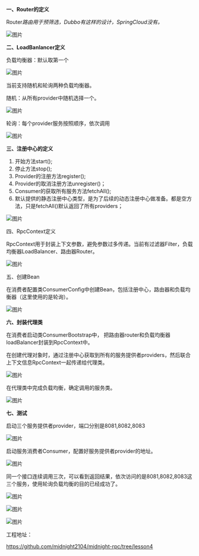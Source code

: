 **一、Router的定义**

Router*路由用于预筛选，Dubbo有这样的设计，SpringCloud没有。*

![图片](https://mmbiz.qpic.cn/sz_mmbiz_png/rw1wCRwDbgZUEm4WYqt9mfiaD5X8qGy5XicV33na6Mp0IBkCsgpQyicrsdYN6XE5sJsIlXltTrUv11myGfSbib81dg/640?wx_fmt=png&from=appmsg&tp=webp&wxfrom=5&wx_lazy=1&wx_co=1)

**二、LoadBanlancer定义**

负载均衡器：默认取第一个

![图片](https://mmbiz.qpic.cn/sz_mmbiz_png/rw1wCRwDbgZUEm4WYqt9mfiaD5X8qGy5XpTAbIXsExiaq1kjk1FKpWfJhx6jZnN3DicVF9icJR3GdbZicBuzqfKcN9Q/640?wx_fmt=png&from=appmsg&tp=webp&wxfrom=5&wx_lazy=1&wx_co=1)

当前支持随机和轮询两种负载均衡器。

随机：从所有provider中随机选择一个。

![图片](https://mmbiz.qpic.cn/sz_mmbiz_png/rw1wCRwDbgZUEm4WYqt9mfiaD5X8qGy5XCFNwKsMh5iaSkvA60I4FIdNzB2ficFKYJKXDic7dILPia4iaANVcQEzKkfw/640?wx_fmt=png&from=appmsg&tp=webp&wxfrom=5&wx_lazy=1&wx_co=1)

轮询：每个provider服务按照顺序，依次调用

![图片](https://mmbiz.qpic.cn/sz_mmbiz_png/rw1wCRwDbgZUEm4WYqt9mfiaD5X8qGy5XAyYhBpUm0QsAJtH19xzguvAZT2cQ04pyicHvtZq7v1514cwMibjudfsA/640?wx_fmt=png&from=appmsg&tp=webp&wxfrom=5&wx_lazy=1&wx_co=1)

**三、注册中心的定义**

1. 开始方法start();
2. 停止方法stop();
3. Provider的注册方法register();
4. Provider的取消注册方法unregister()；
5. Consumer的获取所有服务方法fetchAll();
6. 默认提供的静态注册中心类型，是为了后续的动态注册中心做准备。都是空方法，只是fetchAll()默认返回了所有providers；

![图片](https://mmbiz.qpic.cn/sz_mmbiz_png/rw1wCRwDbgZUEm4WYqt9mfiaD5X8qGy5XezjX3u0j9jkpracYnpxgBw1tLLEx43zOiayETZ5Bejg7hFnCJpxwBBw/640?wx_fmt=png&from=appmsg&tp=webp&wxfrom=5&wx_lazy=1&wx_co=1)

四、RpcContext定义

RpcContext用于封装上下文参数，避免参数过多传递。当前有过滤器Filter，负载均衡器LoadBalancer、路由器Router。

![图片](https://mmbiz.qpic.cn/sz_mmbiz_png/rw1wCRwDbgZUEm4WYqt9mfiaD5X8qGy5XEaDwGavImsI5aEd3xKKqoyxRicREhkDc9FPZNOsBgYRJdc9RJxm9JcQ/640?wx_fmt=png&from=appmsg&tp=webp&wxfrom=5&wx_lazy=1&wx_co=1)

五、创建Bean

在消费者配置类ConsumerConfig中创建Bean，包括注册中心，路由器和负载均衡器（这里使用的是轮询）。

![图片](https://mmbiz.qpic.cn/sz_mmbiz_png/rw1wCRwDbgZUEm4WYqt9mfiaD5X8qGy5Xr7MYhCXHkQy2viakoZFhUK5ib6hCP3ynIEgX10YKvHJQrAx9bXGLOMyg/640?wx_fmt=png&from=appmsg&tp=webp&wxfrom=5&wx_lazy=1&wx_co=1)

**六、封装代理类**

在消费者启动类ConsumerBootstrap中， 把路由器router和负载均衡器loadBalancer封装到RpcContext中。

在创建代理对象时，通过注册中心获取到所有的服务提供者providers，然后联合上下文信息RpcContext一起传递给代理类。

![图片](https://mmbiz.qpic.cn/sz_mmbiz_png/rw1wCRwDbgZUEm4WYqt9mfiaD5X8qGy5XW3Z9VckAicZL7IK3vtZVfck3OvRCPNDgFiatAsDRESUZlm1ibk836XAfg/640?wx_fmt=png&from=appmsg&tp=webp&wxfrom=5&wx_lazy=1&wx_co=1)

在代理类中完成负载均衡，确定调用的服务类。

![图片](https://mmbiz.qpic.cn/sz_mmbiz_png/rw1wCRwDbgZUEm4WYqt9mfiaD5X8qGy5XiczPtXv7G6JIITjYBsibODqzYibSQ0GOZXvPg14nkj3EuAXJm7yxrk7icA/640?wx_fmt=png&from=appmsg&tp=webp&wxfrom=5&wx_lazy=1&wx_co=1)

**七、测试**

启动三个服务提供者provider，端口分别是8081,8082,8083

![图片](https://mmbiz.qpic.cn/sz_mmbiz_png/rw1wCRwDbgZUEm4WYqt9mfiaD5X8qGy5XVFPSrJab4IRpS0CWAvWt9dvBRZicIjIqiaYdibOMcR8YuVyMWicwHROYGQ/640?wx_fmt=png&from=appmsg&tp=webp&wxfrom=5&wx_lazy=1&wx_co=1)

启动服务消费者Consumer，配置好服务提供者provider的地址。

![图片](https://mmbiz.qpic.cn/sz_mmbiz_png/rw1wCRwDbgZUEm4WYqt9mfiaD5X8qGy5X9H2luGjHQckttbYlHYIGD5bdSRmOwBRdWQ4oysfmNxuSXAWWegSlqw/640?wx_fmt=png&from=appmsg&tp=webp&wxfrom=5&wx_lazy=1&wx_co=1)

同一个接口连续调用三次，可以看到返回结果，依次访问的是8081,8082,8083这三个服务，使用轮询负载均衡的目的已经成功了。

![图片](https://mmbiz.qpic.cn/sz_mmbiz_png/rw1wCRwDbgZUEm4WYqt9mfiaD5X8qGy5Xex6kmK348sZvibGq4apzr1c5xSLPlNA8bDZd923Rib4rCzEBM0tHIcaA/640?wx_fmt=png&from=appmsg&tp=webp&wxfrom=5&wx_lazy=1&wx_co=1)

![图片](https://mmbiz.qpic.cn/sz_mmbiz_png/rw1wCRwDbgZUEm4WYqt9mfiaD5X8qGy5XCRkNmLT6NxduKZPLKB4iaSnTJEIYmxsX5S5ayw66qqI529OAMXgiaavA/640?wx_fmt=png&from=appmsg&tp=webp&wxfrom=5&wx_lazy=1&wx_co=1)

![图片](https://mmbiz.qpic.cn/sz_mmbiz_png/rw1wCRwDbgZUEm4WYqt9mfiaD5X8qGy5XdlZsepia1jdjr0ChDSP792LUbRupBBunJmE9PicT7QUPkuj1BbYibZ3hg/640?wx_fmt=png&from=appmsg&tp=webp&wxfrom=5&wx_lazy=1&wx_co=1)

工程地址：

https://github.com/midnight2104/midnight-rpc/tree/lesson4